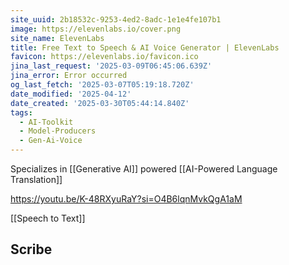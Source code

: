 ```yaml
---
site_uuid: 2b18532c-9253-4ed2-8adc-1e1e4fe107b1
image: https://elevenlabs.io/cover.png
site_name: ElevenLabs
title: Free Text to Speech & AI Voice Generator | ElevenLabs
favicon: https://elevenlabs.io/favicon.ico
jina_last_request: '2025-03-09T06:45:06.639Z'
jina_error: Error occurred
og_last_fetch: '2025-03-07T05:19:18.720Z'
date_modified: '2025-04-12'
date_created: '2025-03-30T05:44:14.840Z'
tags:
  - AI-Toolkit
  - Model-Producers
  - Gen-Ai-Voice
---
```




































Specializes in [[Generative AI]] powered [[AI-Powered Language Translation]]

https://youtu.be/K-48RXyuRaY?si=O4B6lqnMvkQgA1aM

[[Speech to Text]]

## Scribe
